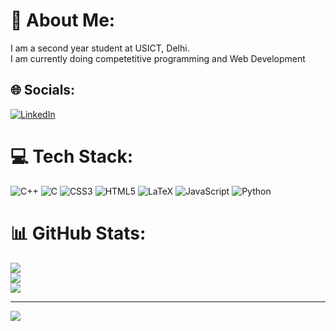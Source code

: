 # 💫 About Me:
I am a second year student at USICT, Delhi.<br>I am currently doing competetitive programming and Web Development


## 🌐 Socials:
[![LinkedIn](https://img.shields.io/badge/LinkedIn-%230077B5.svg?logo=linkedin&logoColor=white)](https://linkedin.com/in/https://www.linkedin.com/in/rohit-singh-chauhan-941ab2227/) 

# 💻 Tech Stack:
![C++](https://img.shields.io/badge/c++-%2300599C.svg?style=for-the-badge&logo=c%2B%2B&logoColor=white) ![C](https://img.shields.io/badge/c-%2300599C.svg?style=for-the-badge&logo=c&logoColor=white) ![CSS3](https://img.shields.io/badge/css3-%231572B6.svg?style=for-the-badge&logo=css3&logoColor=white) ![HTML5](https://img.shields.io/badge/html5-%23E34F26.svg?style=for-the-badge&logo=html5&logoColor=white) ![LaTeX](https://img.shields.io/badge/latex-%23008080.svg?style=for-the-badge&logo=latex&logoColor=white) ![JavaScript](https://img.shields.io/badge/javascript-%23323330.svg?style=for-the-badge&logo=javascript&logoColor=%23F7DF1E) ![Python](https://img.shields.io/badge/python-3670A0?style=for-the-badge&logo=python&logoColor=ffdd54)
# 📊 GitHub Stats:
![](https://github-readme-stats.vercel.app/api?username=RohitChauhan13&theme=dark&hide_border=true&include_all_commits=true&count_private=true)<br/>
![](https://github-readme-streak-stats.herokuapp.com/?user=RohitChauhan13&theme=dark&hide_border=true)<br/>
![](https://github-readme-stats.vercel.app/api/top-langs/?username=RohitChauhan13&theme=dark&hide_border=true&include_all_commits=true&count_private=true&layout=compact)

---
[![](https://visitcount.itsvg.in/api?id=RohitChauhan13&icon=0&color=0)](https://visitcount.itsvg.in)

<!-- Proudly created with GPRM ( https://gprm.itsvg.in ) -->
